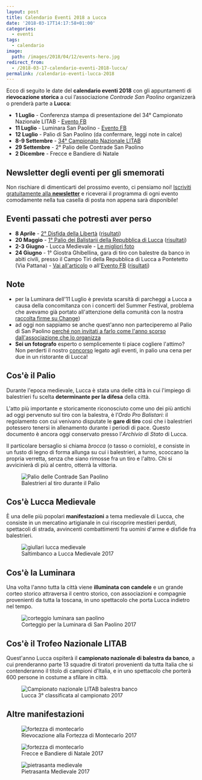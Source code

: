 ```yaml
---
layout: post
title: Calendario Eventi 2018 a Lucca
date: '2018-03-17T14:17:58+01:00'
categories:
  - eventi
tags:
  - calendario
image:
  path: /images/2018/04/12/events-hero.jpg
redirect_from:
  - /2018-03-17-calendario-eventi-2018-lucca/
permalink: /calendario-eventi-lucca-2018
---
```


Ecco di seguito le date del **calendario eventi 2018** con gli appuntamenti di
**rievocazione storica** a cui l’associazione _Contrade San Paolino_ organizzerà
o prenderà parte a **Lucca**:

<!-- more -->

* **1 Luglio** - Conferenza stampa di presentazione del 34° Campionato Nazionale
  LITAB - [Evento FB](https://www.facebook.com/events/270318550179406/)
* **11 Luglio** - Luminara San Paolino - [Evento
  FB](https://www.facebook.com/events/235073973753898/)
* **12 Luglio** - Palio di San Paolino (da confermare, leggi note in calce)
* **8-9 Settembre** - [34° Campionato Nazionale LITAB](/campionato-litab-lucca-2018)
* **29 Settembre** - 2° Palio delle Contrade San Paolino
* **2 Dicembre** - Frecce e Bandiere di Natale

## Newsletter degli eventi per gli smemorati

Non rischiare di dimenticarti del prossimo evento, ci pensiamo noi! [Iscriviti
gratuitamente alla **newsletter**](/newsletter) e riceverai il programma di
ogni evento comodamente nella tua casella di posta non appena sarà disponibile!

## Eventi passati che potresti aver perso

* **8 Aprile** - [2° Disfida della
  Libertà](/2018-04-03-disfida-della-libertà-lucca-festa-2018/)
  ([risultati](/2018/04/08/risultati-disfida-liberta.htm))
* **20 Maggio** - [1° Palio dei Balistarii della Repubblica di
  Lucca](/2018/05/06/nuova-data-primo-palio-repubblica-lucca.htm) ([risultati](/2018/05/20/risultati-palio-repubblica-lucca.htm))
* **2-3 Giugno** - Lucca Medievale - [Le migliori foto](/2018/foto-lucca-medievale.htm)
* **24 Giugno** - 1° Giostra Ghibellina, gara di tiro con balestre da banco in
  abiti civili, presso il Campo Tiri della Repubblica di Lucca a Pontetetto (Via
  Pattana) - [Vai all'articolo](/2018/giostra-ghibellina) o all'[Evento
  FB](https://www.facebook.com/events/554761111586654)
  ([risultati](/2018/risultati-giostra-ghibellina))

## Note

* per la Luminara dell'11 Luglio è prevista scarsità di parcheggi a Lucca a
  causa della concomitanza con i concerti del Summer Festival, problema che
  avevamo già portato all'attenzione della comunità con la nostra [raccolta
  firme su Change](https://www.change.org/p/lucca-summer-festival-nessun-concerto-del-lucca-summer-festival-durante-i-festeggiamenti-del-santo-patrono))
* ad oggi non sappiamo se anche quest'anno non parteciperemo al Palio di San
  Paolino [perché non invitati a farlo come l'anno scorso dall'associazione che lo organizza](/2017-07-12-comunicato-stampa-acsp-palio-san-paolino-balestre-2017/)
* **Sei un fotografo** esperto o semplicemente ti piace cogliere l'attimo? Non
  perderti il nostro [concorso](/2018-04-22-diffidate-dalle-imitazioni-2018/)
  legato agli eventi, in palio una cena per due in un ristorante di Lucca!

## Cos'è il Palio

Durante l'epoca medievale, Lucca è stata una delle città in cui l'impiego di
balestrieri fu scelta **determinante per la difesa** della città.

L'atto più importante e storicamente riconosciuto come uno dei più antichi ad
oggi pervenuto sul tiro con la balestra, è l’*Ordo Pro Balistari*: il regolamento
con cui venivano disputate le **gare di tiro** così che i balestrieri potessero
tenersi in allenamento durante i periodi di pace. Questo documento è ancora oggi
conservato presso l'*Archivio di Stato* di Lucca.

Il particolare bersaglio si chiama *brocca* (o tasso o corniolo), e consiste in
un fusto di legno di forma allunga su cui i balestrieri, a turno, scoccano la
propria verretta, senza che siano rimosse fra un tiro e l'altro. Chi si
avvicinierà di più al centro, otterrà la vittoria.

<figure class="align-center">
  <img src="{{ '/images/2018/04/12/events-palio.jpg' | absolute_url }}" alt="Palio delle Contrade San Paolino">
  <figcaption>Balestrieri al tiro durante il Palio</figcaption>
</figure>

## Cos'è Lucca Medievale

È una delle più popolari **manifestazioni** a tema medievale di Lucca, che consiste
in un mercatino artigianale in cui riscoprire mestieri perduti, spettacoli di
strada, avvincenti combattimenti fra uomini d'arme e disfide fra balestrieri.

<figure class="align-center">
  <img src="{{ '/images/2018/04/12/events-luccam.jpg' | absolute_url }}" alt="giullari lucca medievale">
  <figcaption>Saltimbanco a Lucca Medievale 2017</figcaption>
</figure>

## Cos'è la Luminara

Una volta l'anno tutta la città viene **illuminata con candele** e un grande corteo
storico attraversa il centro storico, con associazioni e compagnie provenienti
da tutta la toscana, in uno spettacolo che porta Lucca indietro nel tempo.

<figure class="align-center">
  <img src="{{ '/images/2018/04/12/events-luminara.jpg' | absolute_url }}" alt="corteggio luminara san paolino">
  <figcaption>Corteggio per la Luminara di San Paolino 2017</figcaption>
</figure>

## Cos'è il Trofeo Nazionale LITAB

Quest'anno Lucca ospiterà il **campionato nazionale di balestra da banco**, a cui
prenderanno parte 13 squadre di tiratori provenienti da tutta Italia che si
contenderanno il titolo di campioni d'Italia, e in uno spettacolo che porterà
600 persone in costume a sfilare in città.

<figure class="align-center">
  <img src="{{ '/images/2018/04/12/events-litab.jpg' | absolute_url }}" alt="Campionato nazionale LITAB balestra banco">
  <figcaption>Lucca 3° classificata al campionato 2017</figcaption>
</figure>

## Altre manifestazioni

<figure class="align-center">
  <img src="{{ '/images/2018/04/12/events-castle.jpg' | absolute_url }}" alt="fortezza di montecarlo">
  <figcaption>Rievocazione alla Fortezza di Montecarlo 2017</figcaption>
</figure>

<figure class="align-center">
  <img src="{{ '/images/2018/04/12/events-frecce-natale.jpg' | absolute_url }}" alt="fortezza di montecarlo">
  <figcaption>Frecce e Bandiere di Natale 2017</figcaption>
</figure>

<figure class="align-center">
  <img src="{{ '/images/2018/04/12/events-pietrasanta.jpg' | absolute_url }}" alt="pietrasanta medievale">
  <figcaption>Pietrasanta Medievale 2017</figcaption>
</figure>
